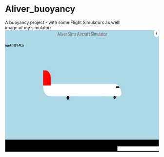 # Aliver_buoyancy
A buoyancy project - with some Flight Simulators as well!<br>
image of my simulator:
<img src="simimage.png" height="400px" alt="My simulator">
